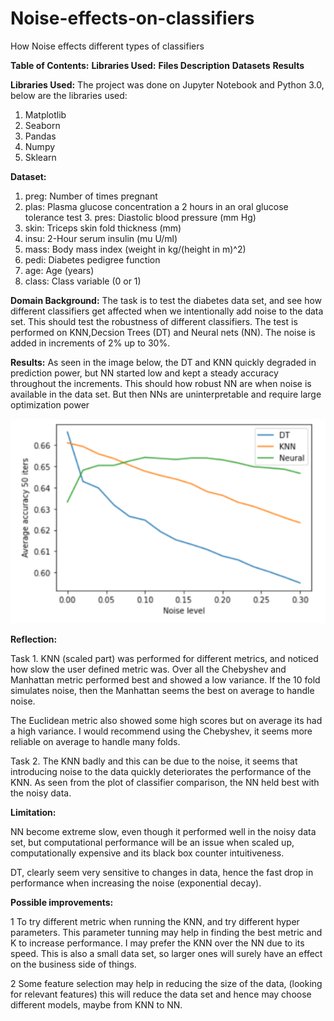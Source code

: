 # Noise-effects-on-classifiers
How Noise effects different types of classifiers

<b>Table of Contents:</b>
<b>Libraries Used:</b>
<b>Files Description</b>
<b> Datasets</b>
<b> Results </b>



<b>Libraries Used:</b>
The project was done on Jupyter Notebook and Python 3.0, below are the libraries used:
1. Matplotlib
2. Seaborn
3. Pandas
4. Numpy
5. Sklearn

<b>Dataset:</b>
1. preg: Number of times pregnant
2. plas: Plasma glucose concentration a 2 hours in an oral glucose tolerance test 3. pres: Diastolic blood pressure (mm Hg)
4. skin: Triceps skin fold thickness (mm)
5. insu: 2-Hour serum insulin (mu U/ml)
6. mass: Body mass index (weight in kg/(height in m)^2)
7. pedi: Diabetes pedigree function
8. age: Age (years)
9. class: Class variable (0 or 1)

<b>Domain Background:</b>
The task is to test the diabetes data set, and see how different classifiers get affected when we intentionally add noise to the data set. This should test the robustness of different classifiers. The test is performed on KNN,Decsion Trees (DT) and Neural nets (NN). The noise is added in increments of 2% up to 30%.

<b>Results:</b>
 As seen in the image below, the DT and KNN quickly degraded in prediction power, but NN started low and kept a steady accuracy throughout the increments.
 This should how robust NN are when noise is available in the data set. But then NNs are uninterpretable and require large optimization power


![Heat map](images/noise.png)

<b>Reflection:</b>

Task 1. KNN (scaled part) was performed for different metrics, and noticed how slow the user defined metric was. Over all the Chebyshev and Manhattan metric performed best and showed a low variance. If the 10 fold simulates noise, then the Manhattan seems the best on average to handle noise.

The Euclidean metric also showed some high scores but on average its had a high variance. I would recommend using the Chebyshev, it seems more reliable on average to handle many folds.

Task 2. The KNN badly and this can be due to the noise, it seems that introducing noise to the data quickly deteriorates the performance of the KNN. As seen from the plot of classifier comparison, the NN held best with the noisy data.

<b>Limitation:</b>

NN become extreme slow, even though it performed well in the noisy data set, but computational performance will be an issue when scaled up, computationally expensive and its black box counter intuitiveness.

DT, clearly seem very sensitive to changes in data, hence the fast drop in performance when increasing the noise (exponential decay).

<b>Possible improvements:</b>


1 To try different metric when running the KNN, and try different hyper parameters. This parameter tunning may help in finding the best metric and K to increase performance. I may prefer the KNN over the NN due to its speed. This is also a small data set, so larger ones will surely have an effect on the business side of things.

2 Some feature selection may help in reducing the size of the data, (looking for relevant features) this will reduce the data set and hence may choose different models, maybe from KNN to NN.
